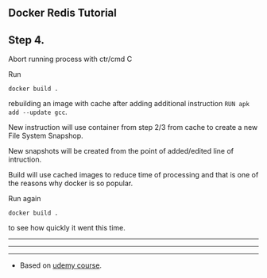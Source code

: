 ## Docker Redis Tutorial

## Step 4.

Abort running process with ctr/cmd C

Run

    docker build .

rebuilding an image with cache
after adding additional instruction ```RUN apk add --update gcc```.

New instruction will use container from step 2/3 from cache
to create a new File System Snapshop.

New snapshots will be created from the point of added/edited line of intruction.

Build will use cached images to reduce time of processing
and that is one of the reasons why docker is so popular.

Run again

    docker build .

to see how quickly it went this time.

***

***

***

* Based on [udemy course](https://www.udemy.com/docker-and-kubernetes-the-complete-guide/).
